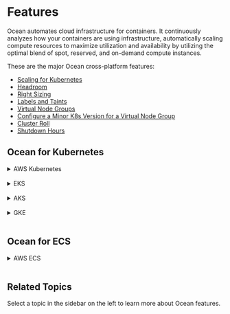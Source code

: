 # Features

Ocean automates cloud infrastructure for containers. It continuously analyzes how your containers are using infrastructure, automatically scaling compute resources to maximize utilization and availability by utilizing the optimal blend of spot, reserved, and on-demand compute instances.

These are the major Ocean cross-platform features:

- [Scaling for Kubernetes](ocean/features/scaling-kubernetes)
- [Headroom](ocean/features/headroom)
- [Right Sizing](ocean/features/right-sizing)
- [Labels and Taints](ocean/features/labels-and-taints)
- [Virtual Node Groups](ocean/features/launch-specifications)
- [Configure a Minor K8s Version for a Virtual Node Group](ocean/tips-and-best-practices/vng-minor-versions)
- [Cluster Roll](ocean/features/roll-gen)
- [Shutdown Hours](ocean/features/running-hours)

## Ocean for Kubernetes

<details>
  <summary markdown="span">AWS Kubernetes</summary>

These additional features are available for Ocean AWS Kubernetes:

*  [Elastic IP](ocean/features/elastic-ip)
*  [Distribute Nodes by vCPU](ocean/features/distribute-vcpu)
*  [Set up Extended Resource Support](ocean/tutorials/set-up-extended-resource-support)
*  [Availability Group Recommendations](ocean/features/avail-zones-scores)
*  [Cluster Orientation](ocean/features/cluster-orientation)
*  [Health Checks and Autohealing](ocean/features/health-checks-and-autohealing)
*  [Log Integration with S3](ocean/features/log-integration-with-s3)
*  [manage Virtual Node Groups](ocean/tutorials/manage-virtual-node-groups)


</details><br>

<details>
  <summary markdown="span">EKS</summary>

These additional features are available for Ocean EKS:
  
*  [EKS AMI Auto Update](ocean/features/eks-auto-ami)
*  [Upgrade Kubernetes Version in an Ocean EKS Cluster](ocean/tutorials/upgrade-kubernetes-eks)
*  [Migrate Existing Elastigroups to Ocean for EKS](ocean/tutorials/migrate-existing-egs-ekskops)



</details><br>
<details>
  <summary markdown="span">AKS</summary>

These additional features are available for Ocean AKS:

- [AKS Rolls](ocean/features/roll): Includes cluster, Virtual Node Group, and Node Pool rolls.
- [Log Integration with Azure Blob](ocean/features/log-integration-with-azure-blob)
- [Migrate Workload to Ocean for AKS](ocean/tutorials/migrate-workload-aks)
- [Import AKS Cluster with Availability Zone Zero](ocean/features/vngs/az-zero-feature)
- [Select VMs for an AKS Virtual Node Group](ocean/features/vm-selection-aks)
- [Update Kubernetes Version in an AKS Cluster](ocean/tips-and-best-practices/upgrade-aks-cluster)
- [Dense Mode and Node Pools](ocean/features/dense-mode-and-node-pools)

### AKS Notes:

- Ocean initiates actions in the Azure account. These actions are bound by the [Azure subscription limits and quotas](https://docs.microsoft.com/en-us/azure/azure-resource-manager/management/azure-subscription-service-limits) provided in the account.
- Ocean for AKS currently supports the import of Linux-based node pools only.

</details><br>

<details>
  <summary markdown="span">GKE</summary>

These additional features are available for Ocean GKE:

*  [Auto Update Process for GKE](ocean/features/auto-update-process-gke)
*  [Create a Cluster for GKE Using Shared VPC](tutorials/create-cluster-gke-shared-vpc)
*  [Auto Update Process for GKE](ocean/features/auto-update-process-gke)
*  [Connect an Existing GKE Cluster](ocean/getting-started/gke)
*  [Set Maximum Scale Down % for VNG or Cluster via the Console](ocean/features/max-scale-down-vng-gke-ui)



</details><br>

## Ocean for ECS

<details>
  <summary markdown="span">AWS ECS</summary>

These additional features are available for Ocean AWS ECS:

*  [Scaling for ECS](ocean/features/scaling-ecs)
*  [Cost Analysis per ECS Service](ocean/features/cost-analysis)
*  [Migrate Elastigroups to Ocean (ECS)](ocean/tutorials/migrate-existing-egs-ecs)
*  [Connect a Fargate Service](elastigroup/tutorials/amazon-ecs/import-fargate-services-to-ecs-elastigroup)
*  [Cluster Orientation](ocean/features/cluster-orientation)
*  [Migrate Existing Elastigroups to Ocean for ECS](ocean/tutorials/migrate-existing-egs-ecs)

</details><br>

## Related Topics

Select a topic in the sidebar on the left to learn more about Ocean features.

